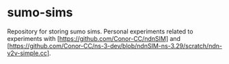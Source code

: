 # sumo-sims
Repository for storing sumo sims. Personal experiments related to experiments with [https://github.com/Conor-CC/ndnSIM] and [https://github.com/Conor-CC/ns-3-dev/blob/ndnSIM-ns-3.29/scratch/ndn-v2v-simple.cc].
